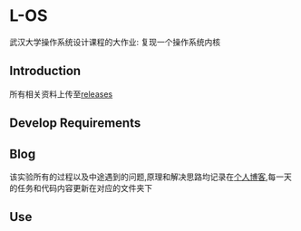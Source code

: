 # L-OS

武汉大学操作系统设计课程的大作业: 复现一个操作系统内核

## Introduction

所有相关资料上传至[releases](https://github.com/luzhixing12345/L-OS/releases/tag/v0.0.1)

## Develop Requirements

## Blog

该实验所有的过程以及中途遇到的问题,原理和解决思路均记录在[个人博客](https://luzhixing12345.github.io/tags/OS/),每一天的任务和代码内容更新在对应的文件夹下

## Use

